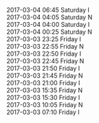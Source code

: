 2017-03-04 06:45 Saturday  I  
2017-03-04 04:05 Saturday  N  
2017-03-04 04:00 Saturday  I  
2017-03-04 00:25 Saturday  N  
2017-03-03 23:25 Friday  I  
2017-03-03 22:55 Friday  N  
2017-03-03 22:50 Friday  I  
2017-03-03 22:45 Friday  N  
2017-03-03 21:50 Friday  I  
2017-03-03 21:45 Friday  N  
2017-03-03 21:00 Friday  I  
2017-03-03 15:35 Friday  N  
2017-03-03 15:30 Friday  I  
2017-03-03 10:05 Friday  N  
2017-03-03 07:10 Friday  I  
